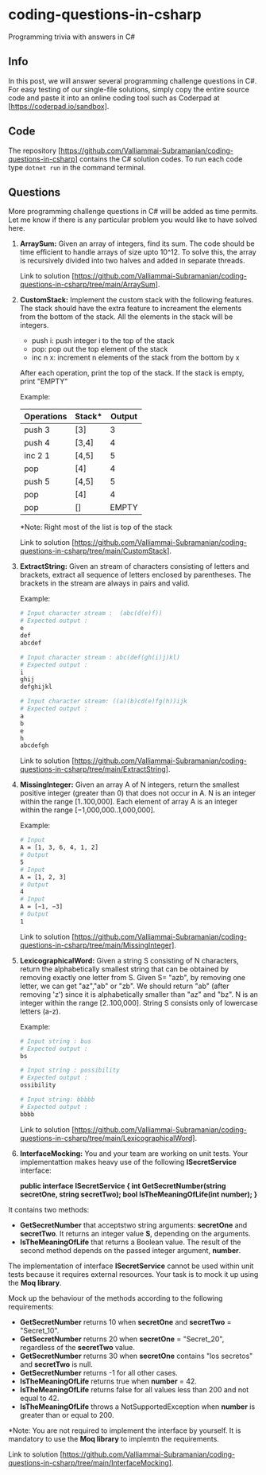 # coding-questions-in-csharp
Programming trivia with answers in C#

## Info
In this post, we will answer several programming challenge questions in C#. For easy testing of our single-file solutions, simply copy the entire source code and paste it into an online coding tool such as Coderpad at [https://coderpad.io/sandbox].

## Code
The repository [https://github.com/Valliammai-Subramanian/coding-questions-in-csharp] contains the C# solution codes. To run each code type `dotnet run` in the command terminal.

## Questions
More programming challenge questions in C# will be added as time permits. Let me know if there is any particular problem you would like to have solved here.

1. <b>ArraySum:</b> Given an array of integers, find its sum. The code should be time efficient to handle arrays of size upto 10^12. To solve this, the array is recursively divided into two halves and added in separate threads.

    Link to solution [https://github.com/Valliammai-Subramanian/coding-questions-in-csharp/tree/main/ArraySum].

2. <b>CustomStack:</b> Implement the custom stack with the following features. The stack should have the extra feature to increament the elements from the bottom of the stack. All the elements in the stack will be integers.

    + push i: push integer i to the top of the stack
    + pop: pop out the top element of the stack
    + inc n x: increment n elements of the stack from the bottom by x

    After each operation, print the top of the stack. If the stack is empty, print "EMPTY"

    Example:

      |Operations | Stack* | Output | 
      |-----------|--------|--------|
      |push 3     | [3]    |       3|
      |push 4     | [3,4]  |       4|
      |inc 2 1    | [4,5]  |       5|
      |pop        | [4]    |       4|
      |push 5     | [4,5]  |       5|
      |pop        | [4]    |       4|
      |pop        | []     |   EMPTY|
      
    *Note: Right most of the list is top of the stack

    Link to solution [https://github.com/Valliammai-Subramanian/coding-questions-in-csharp/tree/main/CustomStack].

3. <b>ExtractString:</b> Given an stream of characters consisting of letters and brackets, extract all sequence of letters enclosed by parentheses. The brackets in the stream are always in pairs and valid.

    Example: 
    ```bash
    # Input character stream :  (abc(d(e)f)) 
    # Expected output : 
    e
    def
    abcdef

    # Input character stream : abc(def(gh(i)j)kl)
    # Expected output :
    i
    ghij
    defghijkl

    # Input character stream: ((a)(b)cd(e)fg(h))ijk
    # Expected output :
    a
    b
    e
    h
    abcdefgh   
    ``` 
    Link to solution [https://github.com/Valliammai-Subramanian/coding-questions-in-csharp/tree/main/ExtractString].

4. <b>MissingInteger:</b> Given an array A of N integers, return the smallest positive integer (greater than 0) that does not occur in A. N is an integer within the range [1..100,000]. Each element of array A is an integer within the range [−1,000,000..1,000,000].

    Example:
    ```bash
    # Input
    A = [1, 3, 6, 4, 1, 2]
    # Output
    5
    # Input
    A = [1, 2, 3]
    # Output
    4
    # Input
    A = [−1, −3]
    # Output
    1
    ``` 

    Link to solution [https://github.com/Valliammai-Subramanian/coding-questions-in-csharp/tree/main/MissingInteger].

5. <b>LexicographicalWord:</b> Given a string S consisting of N characters, return the alphabetically smallest string that can be obtained by removing exactly one letter from S. Given S= "azb", by removing one letter, we can get "az","ab" or "zb". We should return "ab" (after removing 'z') since it is alphabetically smaller than "az" and "bz". N is an integer within the range [2..100,000]. String S consists only of lowercase letters (a-z).

    Example: 
    ```bash
    # Input string : bus 
    # Expected output : 
    bs
    
    # Input string : possibility
    # Expected output :
    ossibility

    # Input string: bbbbb
    # Expected output :
    bbbb   
    ``` 
    Link to solution [https://github.com/Valliammai-Subramanian/coding-questions-in-csharp/tree/main/LexicographicalWord].

6. <b>InterfaceMocking:</b> You and your team are working on unit tests. Your implementattion makes heavy use of the following <b>ISecretService</b> interface:

    <b>public interface ISecretService
    {
        int GetSecretNumber(string secretOne, string secretTwo);
        bool IsTheMeaningOfLife(int number);
    }
    </b>

It contains two methods:
+ <b>GetSecretNumber</b> that acceptstwo string arguments: <b>secretOne</b> and <b>secretTwo</b>. It returns an integer value <b>S</b>, depending on the arguments.
+ <b>IsTheMeaningOfLife</b> that returns a Boolean value. The result of the second method depends on the passed integer argument, <b>number</b>.

The implementation of interface <b>ISecretService</b> cannot be used within unit tests because it requires external resources. Your task is to mock it up using the <b>Moq library</b>.

Mock up the behaviour of the methods according to the following requirements:
+ <b>GetSecretNumber</b> returns 10 when <b>secretOne</b> and <b>secretTwo</b> = "Secret_10".
+ <b>GetSecretNumber</b> returns 20 when <b>secretOne</b> = "Secret_20", regardless of the <b>secretTwo</b> value.
+ <b>GetSecretNumber</b> returns 30 when <b>secretOne</b> contains "los secretos" and <b>secretTwo</b> is null.
+ <b>GetSecretNumber</b> returns -1 for all other cases.
+ <b>IsTheMeaningOfLife</b> returns true when <b>number</b> = 42.
+ <b>IsTheMeaningOfLife</b> returns false for all values less than 200 and not equal to 42.
+ <b>IsTheMeaningOfLife</b> throws a NotSupportedException when <b>number</b> is greater than or equal to 200.

*Note: You are not required to implement the interface by yourself. It is mandatory to use the <b>Moq library</b> to implemtn the requirements.

Link to solution [https://github.com/Valliammai-Subramanian/coding-questions-in-csharp/tree/main/InterfaceMocking].